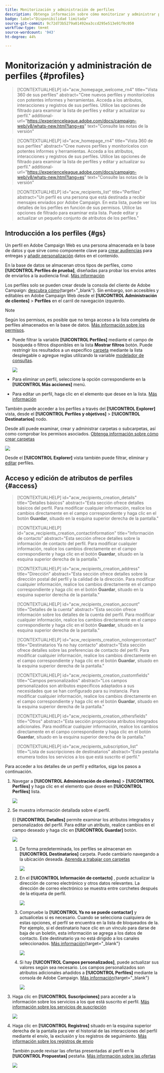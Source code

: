 ```yaml
---
title: Monitorización y administración de perfiles
description: Obtenga información sobre cómo monitorizar y administrar perfiles en Campaign Web.
badge: label="Disponibilidad limitada"
source-git-commit: 9c72d73b5279a01492ea3ccd295e513e91f0c050
workflow-type: tm+mt
source-wordcount: '943'
ht-degree: 44%

---
```


# Monitorización y administración de perfiles {#profiles}

>[!CONTEXTUALHELP]
>id="acw_homepage_welcome_rn4"
>title="Vista 360 de sus perfiles"
>abstract="Cree nuevos perfiles y monitorícelos con potentes informes y herramientas. Acceda a los atributos, interacciones y registros de sus perfiles. Utilice las opciones de filtrado para examinar la lista de perfiles y editar y actualizar su perfil."
>additional-url="https://experienceleague.adobe.com/docs/campaign-web/v8/whats-new.html?lang=es" text="Consulte las notas de la versión"

<!--TO REMOVE BELOW-->
>[!CONTEXTUALHELP]
>id="acw_homepage_rn4"
>title="Vista 360 de sus perfiles"
>abstract="Cree nuevos perfiles y monitorícelos con potentes informes y herramientas. Acceda a los atributos, interacciones y registros de sus perfiles. Utilice las opciones de filtrado para examinar la lista de perfiles y editar y actualizar su perfil."
>additional-url="https://experienceleague.adobe.com/docs/campaign-web/v8/whats-new.html?lang=es" text="Consulte las notas de la versión"

<!--TO REMOVE ABOVE-->


>[!CONTEXTUALHELP]
>id="acw_recipients_list"
>title="Perfiles"
>abstract="Un perfil es una persona que está destinada a recibir mensajes enviados por Adobe Campaign. En esta lista, puede ver los detalles de los perfiles en función de sus permisos. Utilice las opciones de filtrado para examinar esta lista. Puede editar y actualizar un pequeño conjunto de atributos de los perfiles."

## Introducción a los perfiles {#gs}

Un perfil en Adobe Campaign Web es una persona almacenada en la base de datos y que sirve como componente clave para [crear audiencias](create-audience.md) para entregas y [añadir personalización](../personalization/personalize.md) datos en el contenido.

En la base de datos se almacenan otros tipos de perfiles, como **[!UICONTROL Perfiles de prueba]**, diseñadas para probar los envíos antes de enviarlos a la audiencia final. [Más información](test-profiles.md)

Los perfiles solo se pueden crear desde la consola del cliente de Adobe Campaign: [descubra cómo](https://experienceleague.adobe.com/docs/campaign/campaign-v8/audience/add-profiles/create-profiles.html){target="_blank"}. Sin embargo, son accesibles y editables en Adobe Campaign Web desde el **[!UICONTROL Administración de clientes]** > **Perfiles** en el carril de navegación izquierdo.

>[!NOTE]
>
>Según los permisos, es posible que no tenga acceso a la lista completa de perfiles almacenados en la base de datos. [Más información sobre los permisos](../get-started/permissions.md).

* Puede filtrar la variable **[!UICONTROL Perfiles]** mediante el campo de búsqueda o filtros disponibles en la lista **Mostrar filtros** botón. Puede restringir los resultados a un específico [carpeta](../get-started/permissions.md#folders) mediante la lista desplegable o agregue reglas utilizando la variable [modelador de consultas](../query/query-modeler-overview.md).

  ![](assets/profiles-list-filters.png)

* Para eliminar un perfil, seleccione la opción correspondiente en la **[!UICONTROL Más acciones]** menú.

* Para editar un perfil, haga clic en el elemento que desee en la lista. [Más información](#access)

También puede acceder a los perfiles a través del **[!UICONTROL Explorer]** vista, desde el **[!UICONTROL Perfiles y objetivos]** > **[!UICONTROL Destinatarios]** nodo.

Desde allí puede examinar, crear y administrar carpetas o subcarpetas, así como comprobar los permisos asociados. [Obtenga información sobre cómo crear carpetas](../get-started/permissions.md#folders)

![](assets/profiles-explorer-folder.png)

Desde el **[!UICONTROL Explorer]** vista también puede filtrar, eliminar y [editar](#access) perfiles.

## Acceso y edición de atributos de perfiles {#access}

>[!CONTEXTUALHELP]
>id="acw_recipients_creation_details"
>title="Detalles básicos"
>abstract="Esta sección ofrece detalles básicos del perfil. Para modificar cualquier información, realice los cambios directamente en el campo correspondiente y haga clic en el botón **Guardar**, situado en la esquina superior derecha de la pantalla."

>[!CONTEXTUALHELP]
>id="acw_recipients_creation_contactinformation"
>title="Información de contacto"
>abstract="Esta sección ofrece detalles sobre la información de contacto del perfil. Para modificar cualquier información, realice los cambios directamente en el campo correspondiente y haga clic en el botón **Guardar**, situado en la esquina superior derecha de la pantalla."

>[!CONTEXTUALHELP]
>id="acw_recipients_creation_address"
>title="Dirección"
>abstract="Esta sección ofrece detalles sobre la dirección postal del perfil y la calidad de la dirección. Para modificar cualquier información, realice los cambios directamente en el campo correspondiente y haga clic en el botón **Guardar**, situado en la esquina superior derecha de la pantalla."

>[!CONTEXTUALHELP]
>id="acw_recipients_creation_account"
>title="Detalles de la cuenta"
>abstract="Esta sección ofrece información sobre los detalles de la cuenta del perfil. Para modificar cualquier información, realice los cambios directamente en el campo correspondiente y haga clic en el botón **Guardar**, situado en la esquina superior derecha de la pantalla."

>[!CONTEXTUALHELP]
>id="acw_recipients_creation_nolongercontact"
>title="Destinatarios Ya no hay contacto"
>abstract="Esta sección ofrece detalles sobre las preferencias de contacto del perfil. Para modificar cualquier información, realice los cambios directamente en el campo correspondiente y haga clic en el botón **Guardar**, situado en la esquina superior derecha de la pantalla."

>[!CONTEXTUALHELP]
>id="acw_recipients_creation_customfields"
>title="Campos personalizados"
>abstract="Los campos personalizados son atributos específicos adaptados a sus necesidades que se han configurado para su instancia. Para modificar cualquier información, realice los cambios directamente en el campo correspondiente y haga clic en el botón **Guardar**, situado en la esquina superior derecha de la pantalla."

>[!CONTEXTUALHELP]
>id="acw_recipients_creation_othersfields"
>title="Otros"
>abstract="Esta sección proporciona atributos integrados adicionales. Para modificar cualquier información, realice los cambios directamente en el campo correspondiente y haga clic en el botón **Guardar**, situado en la esquina superior derecha de la pantalla."

>[!CONTEXTUALHELP]
>id="acw_recipients_subscription_list"
>title="Lista de suscripciones de destinatarios"
>abstract="Esta pestaña enumera todos los servicios a los que está suscrito el perfil."

Para acceder a los detalles de un perfil y editarlos, siga los pasos a continuación.

1. Navegar a **[!UICONTROL Administración de clientes]** > **[!UICONTROL Perfiles]** y haga clic en el elemento que desee en **[!UICONTROL Perfiles]** lista.

   ![](assets/profiles-list-select.png)

1. Se muestra información detallada sobre el perfil.

   El **[!UICONTROL Detalles]** permite examinar los atributos integrados y personalizados del perfil. Para editar un atributo, realice cambios en el campo deseado y haga clic en **[!UICONTROL Guardar]** botón.

   ![](assets/profile-details.png)

   1. De forma predeterminada, los perfiles se almacenan en **[!UICONTROL Destinatarios]** carpeta. Puede cambiarlo navegando a la ubicación deseada. [Aprenda a trabajar con carpetas](../get-started/permissions.md#folders)

      ![](assets/profile-folder.png)

   1. En el **[!UICONTROL Información de contacto]** , puede actualizar la dirección de correo electrónico y otros datos relevantes. La dirección de correo electrónico se muestra entre corchetes después de la etiqueta de perfil.

      ![](assets/profile-address.png)

   1. Compruebe la **[!UICONTROL Ya no se puede contactar]** y actualícelas si es necesario. Cuando se selecciona cualquiera de estas opciones, el perfil se encuentra en la lista de bloqueados de la. Por ejemplo, si el destinatario hace clic en un vínculo para darse de baja de un boletín, esta información se agrega a los datos de contacto. Este destinatario ya no está dirigido a los canales seleccionados. [Más información](https://experienceleague.adobe.com/docs/campaign/campaign-v8/send/failures/quarantines.html){target="_blank"}

      ![](assets/profile-no-longer-contact.png)

   1. Si hay **[!UICONTROL Campos personalizados]**, puede actualizar sus valores según sea necesario. Los campos personalizados son atributos adicionales añadidos a **[!UICONTROL Perfiles]** mediante la consola de Adobe Campaign. [Más información](https://experienceleague.adobe.com/docs/campaign/campaign-v8/developer/shemas-forms/extend-schema.html){target="_blank"}

      ![](assets/profile-custom-fields.png)

1. Haga clic en **[!UICONTROL Suscripciones]** para acceder a la información sobre los servicios a los que está suscrito el perfil. [Más información sobre los servicios de suscripción](manage-services.md)

   ![](assets/profile-subscriptions.png)

1. Haga clic en **[!UICONTROL Registros]** situado en la esquina superior derecha de la pantalla para ver el historial de las interacciones del perfil mediante el envío, la exclusión y los registros de seguimiento. [Más información sobre los registros de envío](../monitor/delivery-logs.md)

   También puede revisar las ofertas presentadas al perfil en la **[!UICONTROL Propuestas]** pestaña. [Más información sobre las ofertas](../msg/offers.md)

   ![](assets/profile-logs.png)
